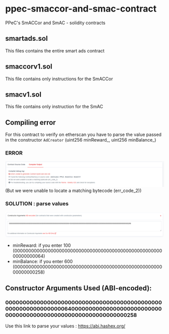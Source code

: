 # ppec-smaccor-and-smac-contract
PPeC's SmACCor and SmAC - solidity contracts
## smartads.sol
This files contains the entire smart ads contract 
## smaccorv1.sol
This file contains only instructions for the SmACCor
## smacv1.sol
This file contains only instruction for the SmAC
## Compiling error
For this contract to verify on etherscan you have to parse the value passed in the constructor `AdCreator` (uint256 minReward_, uint256 minBalance_)
### ERROR 
![etherscan missing constructor arguments error](https://github.com/PPeC-Foundation/ppec-smaccor-and-smac-contract/blob/main/ethererrorh.png)
(But we were unable to locate a matching bytecode (err_code_2))
### SOLUTION : parse values
![etherscan constructor arguments field](https://github.com/PPeC-Foundation/ppec-smaccor-and-smac-contract/blob/main/ethererror.png)
- minReward: if you enter 100 (0000000000000000000000000000000000000000000000000000000000000064)
- minBalance: if you enter 600 (0000000000000000000000000000000000000000000000000000000000000258)
## Constructor Arguments Used (ABI-encoded):
### 00000000000000000000000000000000000000000000000000000000000000640000000000000000000000000000000000000000000000000000000000000258
Use this link to parse your values : https://abi.hashex.org/
